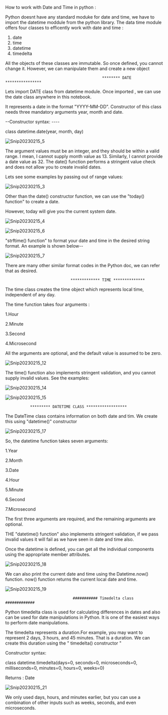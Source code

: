 How to work with Date and Time in python :

Python doesnt have any standard moduke for date and time, we have to import the datetime moddule from the python library.
The data time module offers four classes to efficently work with date and time :
 1) date
 2) time
 3) datetime
 4) timedelta

All the objects of these classes are immutable. So once defined, you cannot change it.
However, we can manipulate them and create a new object


                                               ******** DATE ****************

Lets import DATE class from datetime module. 
Once imported , we can use the date class anywhere in this notebook.

It represents a date in the format "YYYY-MM-DD". Constructor of this class needs three mandatory arguments year, month and date.

--Constructor syntax: ----  

class datetime.date(year, month, day)

![Snip20230215_5](https://user-images.githubusercontent.com/93876736/219001083-f8d650d2-90b7-474b-bb75-514db0e9b296.png)


The argument values must be an integer, and they should be within a valid range.
I mean, I cannot supply month value as 13. Similarly, I cannot provide a date value as 32.
The date() function performs a stringent value check and does not allow you to create invalid dates.

Lets see some examples by passing out of range values:

![Snip20230215_3](https://user-images.githubusercontent.com/93876736/218998440-ed050c4f-131b-4156-9a26-e2261926ede2.png)


Other than the date() constructor function, we can  use the "today() function" to create a date.

However, today will give you the current system date.


![Snip20230215_4](https://user-images.githubusercontent.com/93876736/219000790-ef181492-4c6a-443b-8435-d8b870149ecb.png)


![Snip20230215_6](https://user-images.githubusercontent.com/93876736/219002688-a861cdcc-7798-4f7a-8242-9c97c8a0c496.png)

"strftime() function" to format your date and time in the desired string format. 
An example is shown below--


![Snip20230215_7](https://user-images.githubusercontent.com/93876736/219007538-0c34321a-4b5a-462d-ab25-17f9cb8c2cfb.png)

There are many other similar format codes in the Python doc, we can refer that as desired.


                                 ************* TIME **************
                                 

The time class creates the time object which represents local time, independent of any day.

The time function takes four arguments : 

1.Hour

2.Minute

3.Second

4.Microsecond

All the arguments are optional, and the default value is assumed to be zero.


![Snip20230215_12](https://user-images.githubusercontent.com/93876736/219013063-d03f9ef8-bd9d-465a-a931-0891610a5a22.png)


The time() function also implements stringent validation, and you cannot supply invalid values.
See the examples:

![Snip20230215_14](https://user-images.githubusercontent.com/93876736/219014233-996105c7-5b6e-4b2d-8f1c-b8fc91b5a66b.png)


![Snip20230215_15](https://user-images.githubusercontent.com/93876736/219015950-8590c2a9-9312-4c8a-9b31-e64ba68b587c.png)

 
               ********* DATETIME CLASS ******************

The DateTime class contains information on both date and tim. We create this using "datetime()" constructor
      
 ![Snip20230215_17](https://user-images.githubusercontent.com/93876736/219018619-efac2e86-706d-4dd9-9bde-032c94d4d0aa.png)
 
 
 So, the datetime function takes seven arguments:
 
 1.Year
 
 2.Month
 
 3.Date
 
 4.Hour
 
 5.Minute
 
 6.Second
 
 7.Microsecond
 
 The first three arguments are required, and the remaining arguments are optional.
 
 
THE "datetime() function" also implements stringent validation, if we pass invalid values it will fail as we have seen in date and time also.

Once the datetime is defined, you can get all the individual components using the appropriate member attributes.

![Snip20230215_18](https://user-images.githubusercontent.com/93876736/219022034-25772d0f-00eb-4a99-826a-016ee1cf06df.png)


We can also print the current date and time using the Datetime.now() function. now() function returns the current local date and time. 

![Snip20230215_19](https://user-images.githubusercontent.com/93876736/219022959-5819f9e6-b79f-4c51-975d-b360b8d1fe97.png)

                                  ########### Timedelta class #############
                   
Python timedelta class is used for calculating differences in dates and also can be used for date manipulations in Python. 
It is one of the easiest ways to perform date manipulations.

The timedelta represents a duration.For example, you may want to represent 2 days, 3 hours, and 45 minutes. That is a duration. 
We can create this duration using the " timedelta() constructor "

Constructor syntax:  

class datetime.timedelta(days=0, seconds=0, microseconds=0, milliseconds=0, minutes=0, hours=0, weeks=0)

Returns : Date 

![Snip20230215_21](https://user-images.githubusercontent.com/93876736/219066973-7d8d94b4-61c1-4b98-aadf-a2232069827c.png)


We only used days, hours, and minutes earlier, but you can use a combination of other inputs such as weeks, seconds, and even microseconds.







      

                               











